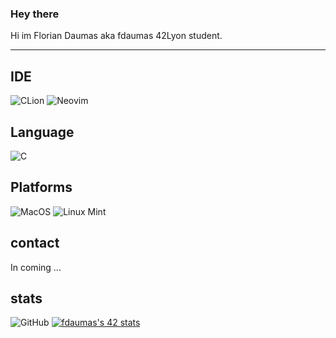 ### Hey there

Hi im Florian Daumas aka fdaumas 42Lyon student.

---
## IDE
![CLion](https://img.shields.io/badge/CLion-9cff2f?style=for-the-badge&logo=clion&logoColor=black)
![Neovim](https://img.shields.io/badge/Neovim-1e90ff?style=for-the-badge&logo=neovim&logoColor=black)

## Language
![C](https://img.shields.io/badge/-1e90ff?style=for-the-badge&logo=c&logoColor=black)

## Platforms
![MacOS](https://img.shields.io/badge/mac%20os-9cff2f?style=for-the-badge&logo=apple&logoColor=black)
![Linux Mint](https://img.shields.io/badge/Linux_mint-1e90ff?style=for-the-badge&logo=linuxmint&logoColor=black)

## contact

In coming ...

## stats
![GitHub](https://github-readme-stats.vercel.app/api?username=fdaumas)
[![fdaumas's 42 stats](https://badge42.vercel.app/api/v2/cl9u8ui1e00730flhx740vroj/stats?cursusId=21&coalitionId=17)](https://github.com/JaeSeoKim/badge42)
